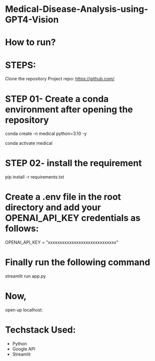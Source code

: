 # Medical-Disease-Analysis-using-GPT4-Vision

# How to run?

# STEPS:

 Clone the repository
Project repo: https://github.com/

# STEP 01- Create a conda environment after opening the repository

conda create -n medical python=3.10 -y

conda activate medical

# STEP 02- install the requirement

pip install -r requirements.txt

# Create a .env file in the root directory and add your OPENAI_API_KEY credentials as follows:

OPENAI_API_KEY = "xxxxxxxxxxxxxxxxxxxxxxxxxxxxx"

# Finally run the following command
streamlit run app.py

# Now,
open up localhost:

# Techstack Used:
- Python
- Google API
- Streamlit
